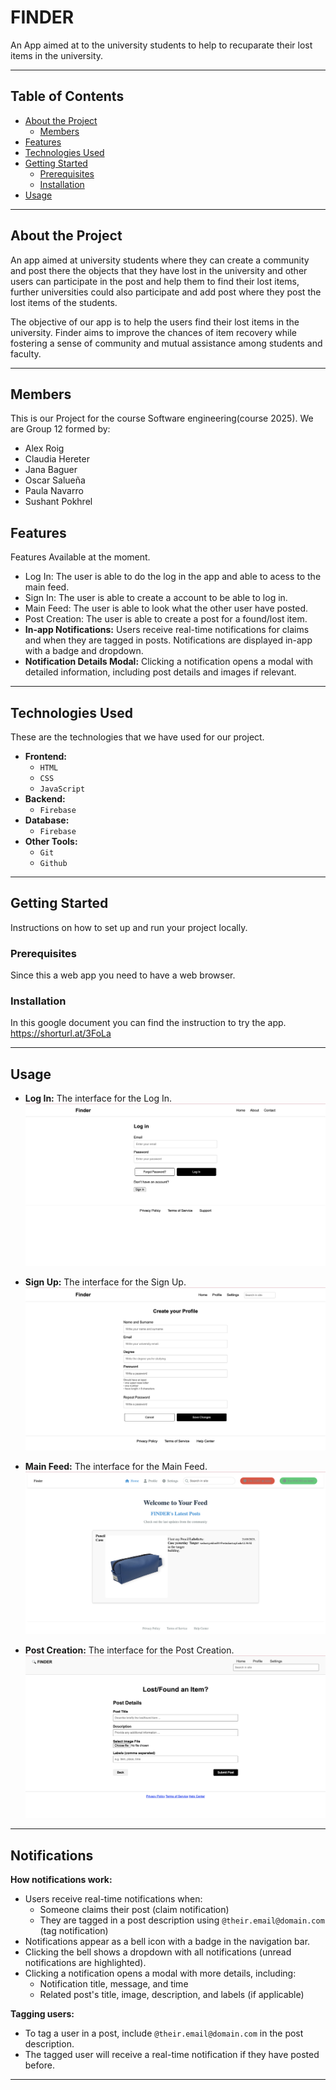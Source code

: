 # FINDER

An App aimed at to the university students to help to recuparate their lost items in the university. 

---

## Table of Contents

* [About the Project](#about-the-project)
    * [Members](#members)
* [Features](#features)
* [Technologies Used](#technologies-used)
* [Getting Started](#getting-started)
    * [Prerequisites](#prerequisites)
    * [Installation](#installation)
* [Usage](#usage)


---

## About the Project

An app aimed at university students where they can create a community and post there the objects that they have lost in the university and other users can participate in the post and help them to find their lost items, further universities could also participate and add post where they post the lost items of the students. 

The objective of our app is to help the users find their lost items in the university. Finder aims to improve the chances of item recovery while fostering a sense of community and mutual assistance among students and faculty.

---

## Members
This is our Project for the course Software engineering(course 2025). We are Group 12 formed by:
 - Alex Roig 
 - Claudia Hereter
 - Jana Baguer
 - Oscar Salueña
 - Paula Navarro
 - Sushant Pokhrel


## Features

Features Available at the moment. 

* Log In: The user is able to do the log in the app and able to acess to the main feed.
* Sign In: The user is able to create a account to be able to log in.
* Main Feed: The user is able to look what the other user have posted.
* Post Creation: The user is able to create a post for a found/lost item.
* **In-app Notifications:** Users receive real-time notifications for claims and when they are tagged in posts. Notifications are displayed in-app with a badge and dropdown.
* **Notification Details Modal:** Clicking a notification opens a modal with detailed information, including post details and images if relevant.

---

## Technologies Used

These are the technologies that we have used for our project.

* **Frontend:**
    * `HTML`
    * `CSS`
    * `JavaScript`
* **Backend:**
    * `Firebase`
* **Database:**
    * `Firebase`
* **Other Tools:**
    * `Git`
    * `Github`

---

## Getting Started

Instructions on how to set up and run your project locally.

### Prerequisites

Since this a web app you need to have a web browser. 

### Installation

In this google document you can find the instruction to try the app.
https://shorturl.at/3FoLa

---

## Usage

* **Log In:** The interface for the Log In.  
  ![Log In](readme_img/login.png)
  
* **Sign Up:** The interface for the Sign Up.  
  ![Sign UP](readme_img/signup.png)
  
* **Main Feed:** The interface for the Main Feed.  
  ![Main Feed](readme_img/main_page.png)
  
* **Post Creation:** The interface for the Post Creation.  
  ![Post Creation](readme_img/postcreation.png)

---

## Notifications

**How notifications work:**
- Users receive real-time notifications when:
  - Someone claims their post (claim notification)
  - They are tagged in a post description using `@their.email@domain.com` (tag notification)
- Notifications appear as a bell icon with a badge in the navigation bar.
- Clicking the bell shows a dropdown with all notifications (unread notifications are highlighted).
- Clicking a notification opens a modal with more details, including:
  - Notification title, message, and time
  - Related post's title, image, description, and labels (if applicable)

**Tagging users:**
- To tag a user in a post, include `@their.email@domain.com` in the post description.
- The tagged user will receive a real-time notification if they have posted before.

---


